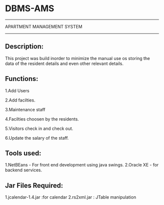 # DBMS-AMS
*****************************
APARTMENT MANAGEMENT SYSTEM
*****************************

Description:
-----------
  This project was build inorder to minimize the manual use os storing the data of the resident   details and even other relevant details.
  
Functions:
---------
  1.Add Users
  
  2.Add facilties.
  
  3.Maintenance staff
  
  4.Facilties choosen by the residents.
  
  5.Visitors check in and check out.
  
  6.Update the salary of the staff.
  
Tools used:
----------
  1.NetBEans - For front end development using java swings.
  2.Oracle XE - for backend services.
  
Jar Files Required:
------------------
1.jcalendar-1.4.jar :for calendar
2.rs2xml.jar : JTable manipulation

